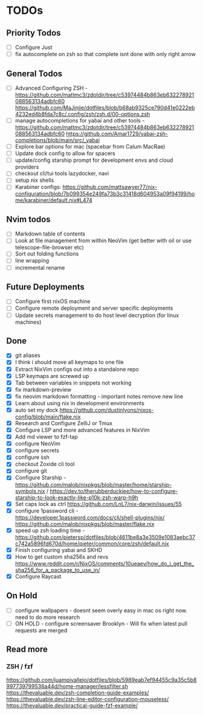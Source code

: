 # TODOs

## Priority Todos

- [ ] Configure Just
- [ ] fix autocomplete on zsh so that complete isnt done with only right arrow

## General Todos

- [ ] Advanced Configuring ZSH - <https://github.com/mattmc3/zdotdir/tree/c53974484b863eb632278921088563134adbfc60> <https://github.com/MaJinjie/dotfiles/blob/b68ab9325ce790d41e0222eb4232ed4b8fda7c8c/.config/zsh/zsh.d/00-options.zsh>
- [ ] manage autocompletions for yabai and other tools - <https://github.com/mattmc3/zdotdir/tree/c53974484b863eb632278921088563134adbfc60> <https://github.com/Amar1729/yabai-zsh-completions/blob/main/src/_yabai>
- [ ] Explore bar options for mac (spacebar from Calum MacRae)
- [ ] Update dock config to allow for spacers
- [ ] update/config starship prompt for development envs and cloud providers
- [ ] checkout cli/tui tools lazydocker, navi
- [ ] setup nix shells
- [ ] Karabiner configs: <https://github.com/mattsawyer77/nix-configuration/blob/7b099354e249fa73b3c31418d604953a09f94199/home/karabiner/default.nix#L474>

## Nvim todos

- [ ] Markdown table of contents
- [ ] Look at file management from within NeoVim (get better with oil or use telescope-file-browser etc)
- [ ] Sort out folding functions
- [ ] line wrapping
- [ ] incremental rename

## Future Deployments

- [ ] Configure first nixOS machine
- [ ] Configure remote deployment and server specific deployments
- [ ] Update secrets management to do host level decryption (for linux machines)

## Done

- [x] git aliases
- [x] I think i should move all keymaps to one file
- [x] Extract NixVim configs out into a standalone repo
- [x] LSP keymaps are screwed up
- [x] Tab between variables in snippets not working
- [x] fix markdown-preview
- [x] fix neovim markdown formatting - important notes remove new line
- [x] Learn about using nix in development environments
- [x] auto set my dock <https://github.com/dustinlyons/nixos-config/blob/main/flake.nix>
- [x] Research and Configure ZelliJ or Tmux
- [x] Configure LSP and more advanced features in NixVim
- [x] Add md viewer to fzf-tap
- [x] configure NeoVim
- [x] configure secrets
- [x] configure ssh
- [x] checkout Zoxide cli tool
- [x] configure git
- [x] Configure Starship - <https://github.com/malob/nixpkgs/blob/master/home/starship-symbols.nix> / <https://dev.to/therubberduckiee/how-to-configure-starship-to-look-exactly-like-p10k-zsh-warp-h9h>
- [x] Set caps lock as ctrl <https://github.com/LnL7/nix-darwin/issues/55>
- [x] configure 1password cli - <https://developer.1password.com/docs/cli/shell-plugins/nix/> <https://github.com/malob/nixpkgs/blob/master/flake.nix>
- [x] speed up zsh loading time - <https://github.com/pietersp/dotfiles/blob/4611be8a3e3509e1083aebc37c742a5896fd670d/home/pieter/common/core/zsh/default.nix>
- [x] Finish configuring yabai and SKHD
- [x] How to get custom sha256s and revs <https://www.reddit.com/r/NixOS/comments/10ueaev/how_do_i_get_the_sha256_for_a_package_to_use_in/>
- [x] Configure Raycast

## On Hold

- [ ] configure wallpapers - doesnt seem overly easy in mac os right now. need to do more research
- [ ] ON HOLD - configure screensaver Brooklyn - Will fix when latest pull requests are merged

## Read more

### ZSH / fzf

<https://github.com/juampivallejo/dotfiles/blob/5989eab7ef94455c9a35c5b8997739799536a44d/home-manager/lessfilter.sh>
<https://thevaluable.dev/zsh-completion-guide-examples/>
<https://thevaluable.dev/zsh-line-editor-configuration-mouseless/>
<https://thevaluable.dev/practical-guide-fzf-example/>
